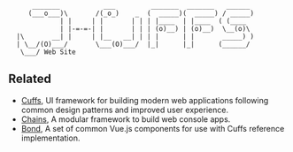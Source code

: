 ```
      _______           ___         _______  _______   ______
     (___o___)\       /(_o_)    _  (  _____)(  _____) / _____)
             | |     | |       | | | |____  | |____  ( (____
             | |-=-=-| |       | | | (o)__) | (o)__)  \__(o)\
  |\       __| |     | |__   __| | | |      | |       _____) )
  | \__/(O)___/       \___(O)___/  |_|      |_|      (______/
   \___/ Web Site

```

## Related

- [Cuffs](https://github.com/cuffs/cuffs), UI framework for building modern web applications following common design patterns and improved user experience.
- [Chains](https://github.com/cuffs/chains), A modular framework to build web console apps.
- [Bond](https://github.com/cuffs/bond), A set of common Vue.js components for use with Cuffs reference implementation.
